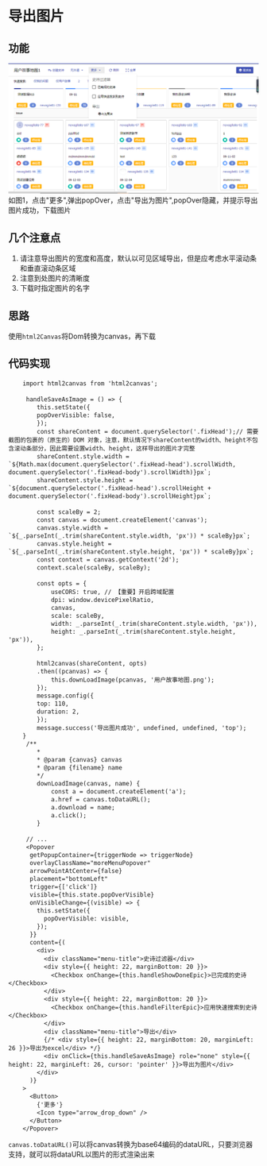 # 导出图片

## 功能
![图片1](./snapshot1.png)  
如图1，点击"更多",弹出popOver，点击"导出为图片",popOver隐藏，并提示导出图片成功，下载图片

## 几个注意点  
1. 请注意导出图片的宽度和高度，默认以可见区域导出，但是应考虑水平滚动条和垂直滚动条区域  
2. 注意到处图片的清晰度  
3. 下载时指定图片的名字  

## 思路  
使用`html2Canvas`将Dom转换为canvas，再下载

## 代码实现

        import html2canvas from 'html2canvas';

         handleSaveAsImage = () => {
            this.setState({
            popOverVisible: false,
            });
            const shareContent = document.querySelector('.fixHead');// 需要截图的包裹的（原生的）DOM 对象，注意，默认情况下shareContent的width、height不包含滚动条部分，因此需要设置width、height，这样导出的图片才完整
            shareContent.style.width = `${Math.max(document.querySelector('.fixHead-head').scrollWidth, document.querySelector('.fixHead-body').scrollWidth)}px`;
            shareContent.style.height = `${document.querySelector('.fixHead-head').scrollHeight + document.querySelector('.fixHead-body').scrollHeight}px`;

            const scaleBy = 2;
            const canvas = document.createElement('canvas');
            canvas.style.width = `${_.parseInt(_.trim(shareContent.style.width, 'px')) * scaleBy}px`;
            canvas.style.height = `${_.parseInt(_.trim(shareContent.style.height, 'px')) * scaleBy}px`;
            const context = canvas.getContext('2d');
            context.scale(scaleBy, scaleBy);

            const opts = {
                useCORS: true, // 【重要】开启跨域配置
                dpi: window.devicePixelRatio,
                canvas,
                scale: scaleBy,
                width: _.parseInt(_.trim(shareContent.style.width, 'px')),
                height: _.parseInt(_.trim(shareContent.style.height, 'px')),
            };
            
            html2canvas(shareContent, opts)
            .then((pcanvas) => {
                this.downLoadImage(pcanvas, '用户故事地图.png');
            });
            message.config({
            top: 110,
            duration: 2,
            });
            message.success('导出图片成功', undefined, undefined, 'top');
        }
         /**
            * 
            * @param {canvas} canvas 
            * @param {filename} name 
            */
            downLoadImage(canvas, name) {
                const a = document.createElement('a');
                a.href = canvas.toDataURL();
                a.download = name;
                a.click();
            }

         // ...
         <Popover
          getPopupContainer={triggerNode => triggerNode}
          overlayClassName="moreMenuPopover"
          arrowPointAtCenter={false}
          placement="bottomLeft"
          trigger={['click']}
          visible={this.state.popOverVisible}
          onVisibleChange={(visible) => {
            this.setState({
              popOverVisible: visible,
            });
          }}
          content={(
            <div>
              <div className="menu-title">史诗过滤器</div>
              <div style={{ height: 22, marginBottom: 20 }}>
                <Checkbox onChange={this.handleShowDoneEpic}>已完成的史诗</Checkbox>
              </div>
              <div style={{ height: 22, marginBottom: 20 }}>
                <Checkbox onChange={this.handleFilterEpic}>应用快速搜索到史诗</Checkbox>
              </div>
              <div className="menu-title">导出</div>
              {/* <div style={{ height: 22, marginBottom: 20, marginLeft: 26 }}>导出为excel</div> */}
              <div onClick={this.handleSaveAsImage} role="none" style={{ height: 22, marginLeft: 26, cursor: 'pointer' }}>导出为图片</div>
            </div>
          )}
        >
          <Button>
            {'更多'}
            <Icon type="arrow_drop_down" />
          </Button>
        </Popover>

`canvas.toDataURL()`可以将canvas转换为base64编码的dataURL，只要浏览器支持，就可以将dataURL以图片的形式渲染出来   



